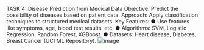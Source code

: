 TASK 4: Disease Prediction from Medical Data
Objective: Predict the possibility of diseases based on patient data.
Approach: Apply classification techniques to structured medical datasets.
Key Features:
● Use features like symptoms, age, blood test results, etc.
● Algorithms: SVM, Logistic Regression, Random Forest, XGBoost.
● Datasets: Heart disease, Diabetes, Breast Cancer (UCI ML Repository).
![image](https://github.com/user-attachments/assets/34b4b6a6-d352-4f98-98c0-860e618b457e)
